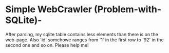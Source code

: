 # Simple WebCrawler (Problem-with-SQLite)-
After parsing, my sqlite table contains less elements than there is on the web-page.
Also 'id' somehowe ranges from '1' in the first row to '92' in the second one and so on.
Please help me! 

